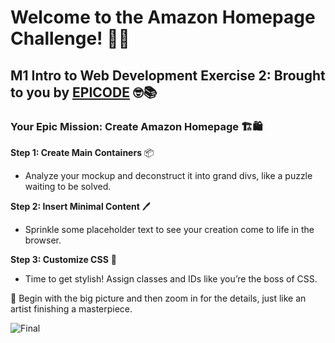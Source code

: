 # Welcome to the Amazon Homepage Challenge! 🛒🚀

## M1 Intro to Web Development Exercise 2: Brought to you by [EPICODE](https://epicode.com/it/) 🤓📚

### Your Epic Mission: Create Amazon Homepage 🏗️🛍️

**Step 1: Create Main Containers** 📦
- Analyze your mockup and deconstruct it into grand divs, like a puzzle waiting to be solved.

**Step 2: Insert Minimal Content** 🖊️
- Sprinkle some placeholder text to see your creation come to life in the browser.

**Step 3: Customize CSS** 💅
- Time to get stylish! Assign classes and IDs like you’re the boss of CSS.

🚧 Begin with the big picture and then zoom in for the details, just like an artist finishing a masterpiece. 



![Final](https://github.com/Aoblu87/D2-CSS-Basics/assets/126720391/7939d959-72f6-41b6-bf2e-cfa640e1e019)
